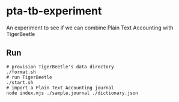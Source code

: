 # pta-tb-experiment
An experiment to see if we can combine Plain Text Accounting with TigerBeetle

## Run

```
# provision TigerBeetle's data directory
./format.sh
# run TigerBeetle
./start.sh
# import a Plain Text Accounting journal
node index.mjs ./sample.journal ./dictionary.json